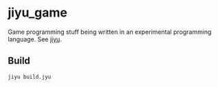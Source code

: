 # jiyu_game
Game programming stuff being written in an experimental programming language. See [jiyu](https://github.com/machinamentum/jiyu).

## Build
```
jiyu build.jyu
```
